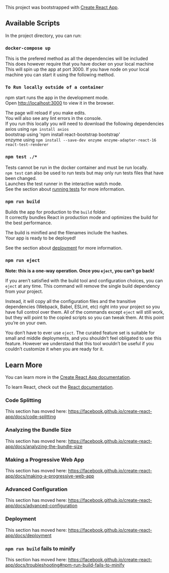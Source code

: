 This project was bootstrapped with [Create React App](https://github.com/facebook/create-react-app).

## Available Scripts

In the project directory, you can run:
### `docker-compose up`

This is the prefered method as all the dependencies will be included<br />
This does however require that you have docker on your local machine<br />
This will spin up the app at port 3000. If you have node on your local machine you can start it using the following method. 

### `To Run locally outside of a container`

npm start runs the app in the development mode.<br />
Open [http://localhost:3000](http://localhost:3000) to view it in the browser.

The page will reload if you make edits.<br />
You will also see any lint errors in the console.<br />
If you run this locally you will need to download the following dependencies<br /> 
axios using `npm install axios`<br />
bootstrap using 'npm install react-bootstrap bootstrap'<br />
enzyme using `npm install --save-dev enzyme enzyme-adapter-react-16 react-test-renderer`



### `npm test ./*`

Tests cannot be run in the docker container and must be run locally.<br />
`npm test` can also be used to run tests but may only run tests files that have been changed.<br />
Launches the test runner in the interactive watch mode.<br />
See the section about [running tests](https://facebook.github.io/create-react-app/docs/running-tests) for more information.
 

### `npm run build`

Builds the app for production to the `build` folder.<br />
It correctly bundles React in production mode and optimizes the build for the best performance.

The build is minified and the filenames include the hashes.<br />
Your app is ready to be deployed!

See the section about [deployment](https://facebook.github.io/create-react-app/docs/deployment) for more information.

### `npm run eject`

**Note: this is a one-way operation. Once you `eject`, you can’t go back!**

If you aren’t satisfied with the build tool and configuration choices, you can `eject` at any time. This command will remove the single build dependency from your project.

Instead, it will copy all the configuration files and the transitive dependencies (Webpack, Babel, ESLint, etc) right into your project so you have full control over them. All of the commands except `eject` will still work, but they will point to the copied scripts so you can tweak them. At this point you’re on your own.

You don’t have to ever use `eject`. The curated feature set is suitable for small and middle deployments, and you shouldn’t feel obligated to use this feature. However we understand that this tool wouldn’t be useful if you couldn’t customize it when you are ready for it.

## Learn More

You can learn more in the [Create React App documentation](https://facebook.github.io/create-react-app/docs/getting-started).

To learn React, check out the [React documentation](https://reactjs.org/).

### Code Splitting

This section has moved here: https://facebook.github.io/create-react-app/docs/code-splitting

### Analyzing the Bundle Size

This section has moved here: https://facebook.github.io/create-react-app/docs/analyzing-the-bundle-size

### Making a Progressive Web App

This section has moved here: https://facebook.github.io/create-react-app/docs/making-a-progressive-web-app

### Advanced Configuration

This section has moved here: https://facebook.github.io/create-react-app/docs/advanced-configuration

### Deployment

This section has moved here: https://facebook.github.io/create-react-app/docs/deployment

### `npm run build` fails to minify

This section has moved here: https://facebook.github.io/create-react-app/docs/troubleshooting#npm-run-build-fails-to-minify
